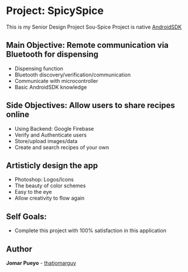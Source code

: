 # Project: SpicySpice 
This is my Senior Design Project Sou-Spice 
Project is native [AndroidSDK](https://developer.android.com/studio/index.html)

## Main Objective: Remote communication via Bluetooth for dispensing 
*	Dispensing function 
*	Bluetooth discovery/verification/communication 
*	Communicate with microcontroller 
*	Basic AndroidSDK knowledge

## Side Objectives: Allow users to share recipes online 
*	Using Backend: Google Firebase 
*	Verify and Authenticate users 
*	Store/upload images/data 
*	Create and search recipes of your own

## Artisticly design the app  
*	Photoshop: Logos/Icons 
*	The beauty of color schemes 
*	Easy to the eye 
*	Allow creativity to flow again

## Self Goals:
*	Complete this project with 100% satisfaction in this application

## Author
**Jomar Pueyo** - [thatjomarguy](https://github.com/thatjomarguy)
